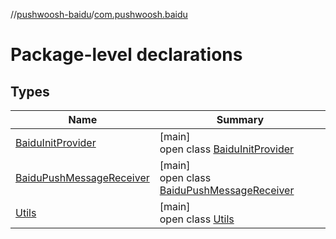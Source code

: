 //[pushwoosh-baidu](../../index.md)/[com.pushwoosh.baidu](index.md)

# Package-level declarations

## Types

| Name | Summary |
|---|---|
| [BaiduInitProvider](-baidu-init-provider/index.md) | [main]<br>open class [BaiduInitProvider](-baidu-init-provider/index.md) |
| [BaiduPushMessageReceiver](-baidu-push-message-receiver/index.md) | [main]<br>open class [BaiduPushMessageReceiver](-baidu-push-message-receiver/index.md) |
| [Utils](-utils/index.md) | [main]<br>open class [Utils](-utils/index.md) |
